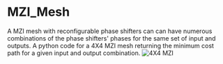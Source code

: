 # MZI_Mesh
A MZI mesh with reconfigurable phase shifters can can have numerous combinations of the phase shifters' phases for the same set of input and outputs. A python code for a 4X4 MZI mesh returning the minimum cost path for a given input and output combination.
![4X4 MZI](https://user-images.githubusercontent.com/57457066/201720906-8e6af86a-0bfa-4487-9e34-cfbfd7ee9135.png)
